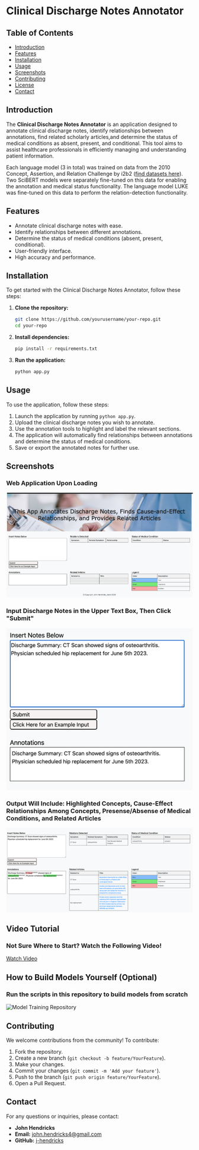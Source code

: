 # Clinical Discharge Notes Annotator

## Table of Contents

- [Introduction](#introduction)
- [Features](#features)
- [Installation](#installation)
- [Usage](#usage)
- [Screenshots](#screenshots)
- [Contributing](#contributing)
- [License](#license)
- [Contact](#contact)

## Introduction

The **Clinical Discharge Notes Annotator** is an application designed to annotate clinical discharge notes, identify relationships between annotations, find related scholarly articles,and determine the status of medical conditions as absent, present, and conditional. This tool aims to assist healthcare professionals in efficiently managing and understanding patient information.

Each language model (3 in total) was trained on data from the 2010 Concept, Assertion, and Relation Challenge by i2b2 ([find datasets here](https://portal.dbmi.hms.harvard.edu/projects/n2c2-nlp/)). Two SciBERT models were separately fine-tuned on this data for enabling the annotation and medical status functionality. The language model LUKE was fine-tuned on this data to perform the relation-detection functionality.

## Features

- Annotate clinical discharge notes with ease.
- Identify relationships between different annotations.
- Determine the status of medical conditions (absent, present, conditional).
- User-friendly interface.
- High accuracy and performance.

## Installation

To get started with the Clinical Discharge Notes Annotator, follow these steps:

1. **Clone the repository:**
    ```sh
    git clone https://github.com/yourusername/your-repo.git
    cd your-repo
    ```

2. **Install dependencies:**
    ```sh
    pip install -r requirements.txt
    ```

3. **Run the application:**
    ```sh
    python app.py
    ```

## Usage

To use the application, follow these steps:

1. Launch the application by running `python app.py`.
2. Upload the clinical discharge notes you wish to annotate.
3. Use the annotation tools to highlight and label the relevant sections.
4. The application will automatically find relationships between annotations and determine the status of medical conditions.
5. Save or export the annotated notes for further use.

## Screenshots

### Web Application Upon Loading
![Screenshot 1](./Resources/images/web_app_initial_screenshot.png)

### Input Discharge Notes in the Upper Text Box, Then Click "Submit"
![Screenshot 2](./Resources/images/example_input.png)

### Output Will Include: Highlighted Concepts, Cause-Effect Relationships Among Concepts, Presense/Absense of Medical Conditions, and Related Articles
![Screenshot 3](./Resources/images/example_output.png)

## Video Tutorial

### Not Sure Where to Start? Watch the Following Video!

<a href="https://drive.google.com/file/d/1GAr_LKCS-0rzrzvWU6pJUSCQ1PM5diXb/view?usp=sharing" target="_blank">
    Watch Video
</a>

## How to Build Models Yourself (Optional)

### Run the scripts in this repository to build models from scratch

![Model Training Repository](https://github.com/j-hendricks/ml_bert_comparison)

## Contributing

We welcome contributions from the community! To contribute:

1. Fork the repository.
2. Create a new branch (`git checkout -b feature/YourFeature`).
3. Make your changes.
4. Commit your changes (`git commit -m 'Add your feature'`).
5. Push to the branch (`git push origin feature/YourFeature`).
6. Open a Pull Request.

## Contact

For any questions or inquiries, please contact:

- **John Hendricks**
- **Email:** john.hendricks4@gmail.com
- **GitHub:** [j-hendricks](https://github.com/j-hendricks)
